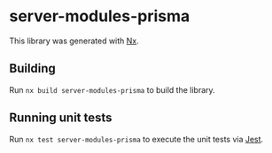 # server-modules-prisma

This library was generated with [Nx](https://nx.dev).

## Building

Run `nx build server-modules-prisma` to build the library.

## Running unit tests

Run `nx test server-modules-prisma` to execute the unit tests via [Jest](https://jestjs.io).
